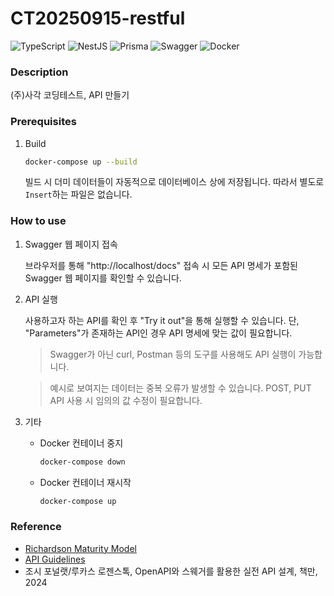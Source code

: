 # CT20250915-restful

![TypeScript](https://img.shields.io/badge/typescript-%23007ACC.svg?style=for-the-badge&logo=typescript&logoColor=white)
![NestJS](https://img.shields.io/badge/nestjs-%23E0234E.svg?style=for-the-badge&logo=nestjs&logoColor=white)
![Prisma](https://img.shields.io/badge/Prisma-3982CE?style=for-the-badge&logo=Prisma&logoColor=white)
![Swagger](https://img.shields.io/badge/-Swagger-%23Clojure?style=for-the-badge&logo=swagger&logoColor=white)
![Docker](https://img.shields.io/badge/docker-%230db7ed.svg?style=for-the-badge&logo=docker&logoColor=white)

### Description

(주)사각 코딩테스트, API 만들기

### Prerequisites

1. Build

   ```bash
   docker-compose up --build
   ```

   빌드 시 더미 데이터들이 자동적으로 데이터베이스 상에 저장됩니다. 따라서 별도로 `Insert`하는 파일은 없습니다.

### How to use

1. Swagger 웹 페이지 접속

   브라우저를 통해 "http://localhost/docs" 접속 시 모든 API 명세가 포함된 Swagger 웹 페이지를 확인할 수 있습니다.

2. API 실행

   사용하고자 하는 API를 확인 후 "Try it out"을 통해 실행할 수 있습니다. 단, "Parameters"가 존재하는 API인 경우 API 명세에 맞는 값이 필요합니다.

   > Swagger가 아닌 curl, Postman 등의 도구를 사용해도 API 실행이 가능합니다.

   > 예시로 보여지는 데이터는 중복 오류가 발생할 수 있습니다. POST, PUT API 사용 시 임의의 값 수정이 필요합니다.

3. 기타
   - Docker 컨테이너 중지

     ```bash
     docker-compose down
     ```

   - Docker 컨테이너 재시작

     ```bash
     docker-compose up
     ```

### Reference

- [Richardson Maturity Model](https://martinfowler.com/articles/richardsonMaturityModel.html)
- [API Guidelines](https://dret.github.io/guidelines/)
- 조시 포널랫/루카스 로젠스톡, OpenAPI와 스웨거를 활용한 실전 API 설계, 책만, 2024
